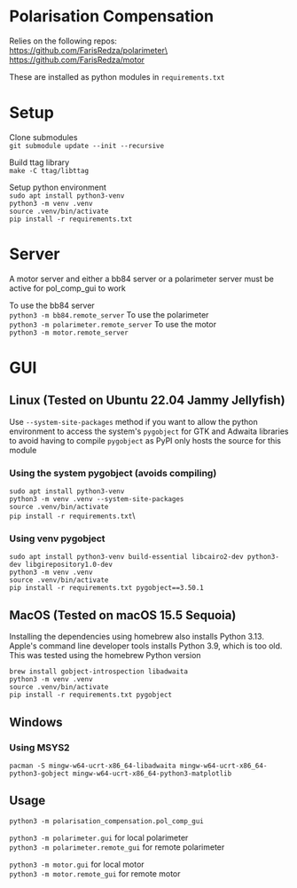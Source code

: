 # Polarisation Compensation
Relies on the following repos:\
https://github.com/FarisRedza/polarimeter\
https://github.com/FarisRedza/motor

These are installed as python modules in `requirements.txt`

# Setup
Clone submodules\
`git submodule update --init --recursive`

Build ttag library\
`make -C ttag/libttag`

Setup python environment\
`sudo apt install python3-venv`\
`python3 -m venv .venv`\
`source .venv/bin/activate`\
`pip install -r requirements.txt`

# Server
A motor server and either a bb84 server or a polarimeter server must be active for pol_comp_gui to work

To use the bb84 server\
`python3 -m bb84.remote_server`
To use the polarimeter\
`python3 -m polarimeter.remote_server`
To use the motor\
`python3 -m motor.remote_server`

# GUI
## Linux (Tested on Ubuntu 22.04 Jammy Jellyfish)
Use `--system-site-packages` method if you want to allow the python environment to access the system's `pygobject` for GTK and Adwaita libraries to avoid having to compile `pygobject` as PyPI only hosts the source for this module

### Using the system pygobject (avoids compiling)
`sudo apt install python3-venv`\
`python3 -m venv .venv --system-site-packages`\
`source .venv/bin/activate`\
`pip install -r requirements.txt`\

### Using venv pygobject
`sudo apt install python3-venv build-essential libcairo2-dev python3-dev libgirepository1.0-dev`\
`python3 -m venv .venv`\
`source .venv/bin/activate`\
`pip install -r requirements.txt pygobject==3.50.1`

## MacOS (Tested on macOS 15.5 Sequoia)
Installing the dependencies using homebrew also installs Python 3.13. Apple's command line developer tools installs Python 3.9, which is too old. This was tested using the homebrew Python version

`brew install gobject-introspection libadwaita`\
`python3 -m venv .venv`\
`source .venv/bin/activate`\
`pip install -r requirements.txt pygobject`

## Windows
### Using MSYS2
`pacman -S mingw-w64-ucrt-x86_64-libadwaita mingw-w64-ucrt-x86_64-python3-gobject mingw-w64-ucrt-x86_64-python3-matplotlib`

## Usage
`python3 -m polarisation_compensation.pol_comp_gui`

`python3 -m polarimeter.gui` for local polarimeter\
`python3 -m polarimeter.remote_gui` for remote polarimeter

`python3 -m motor.gui` for local motor\
`python3 -m motor.remote_gui` for remote motor